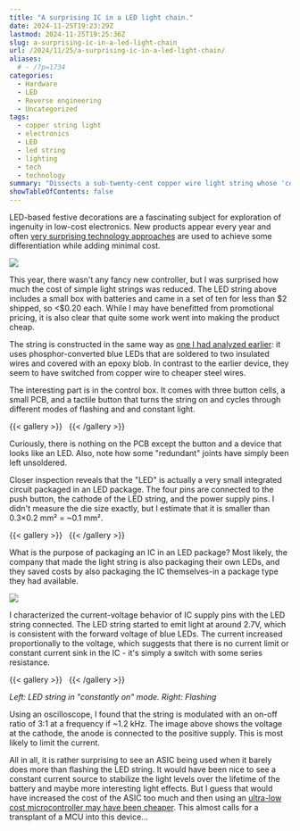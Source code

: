 ```yaml
---
title: "A surprising IC in a LED light chain."
date: 2024-11-25T19:23:29Z
lastmod: 2024-11-25T19:25:36Z
slug: a-surprising-ic-in-a-led-light-chain
url: /2024/11/25/a-surprising-ic-in-a-led-light-chain/
aliases:
  # - /?p=1734
categories:
  - Hardware
  - LED
  - Reverse engineering
  - Uncategorized
tags:
  - copper string light
  - electronics
  - LED
  - led string
  - lighting
  - tech
  - technology
summary: "Dissects a sub-twenty-cent copper wire light string whose 'controller' is a die molded into an LED can, documenting the minimalist PCB, the 1.2 kHz duty-cycle modulation, and the penny-pinching tradeoffs."
showTableOfContents: false
---
```

LED-based festive decorations are a fascinating subject for exploration of ingenuity in low-cost electronics. New products appear every year and often [very surprising technology approaches](/2022/01/23/controlling-rgb-leds-with-only-the-powerlines-anatomy-of-a-christmas-light-string/) are used to achieve some differentiation while adding minimal cost.

![](chain_v3.jpg)

This year, there wasn't any fancy new controller, but I was surprised how much the cost of simple light strings was reduced. The LED string above includes a small box with batteries and came in a set of ten for less than \$2 shipped, so \<\$0.20 each. While I may have benefitted from promotional pricing, it is also clear that quite some work went into making the product cheap.

The string is constructed in the same way as [one I had analyzed earlier](/2022/01/29/analyzing-another-multicolor-string-light-with-unusual-leds/): it uses phosphor-converted blue LEDs that are soldered to two insulated wires and covered with an epoxy blob. In contrast to the earlier device, they seem to have switched from copper wire to cheaper steel wires.

The interesting part is in the control box. It comes with three button cells, a small PCB, and a tactile button that turns the string on and cycles through different modes of flashing and and constant light.

{{< gallery >}}
  <img src="chain_controller.jpg" alt="" />
  <img src="grafik-6.png" alt="" />
{{< /gallery >}}


Curiously, there is nothing on the PCB except the button and a device that looks like an LED. Also, note how some "redundant" joints have simply been left unsoldered.

Closer inspection reveals that the "LED" is actually a very small integrated circuit packaged in an LED package. The four pins are connected to the push button, the cathode of the LED string, and the power supply pins. I didn't measure the die size exactly, but I estimate that it is smaller than 0.3×0.2 mm² = ~0.1 mm².

{{< gallery >}}
  <img src="grafik-7.png" alt="" />
  <img src="grafik-5.png" alt="" />
{{< /gallery >}}


What is the purpose of packaging an IC in an LED package? Most likely, the company that made the light string is also packaging their own LEDs, and they saved costs by also packaging the IC themselves-in a package type they had available.

![](grafik-8.png)

I characterized the current-voltage behavior of IC supply pins with the LED string connected. The LED string started to emit light at around 2.7V, which is consistent with the forward voltage of blue LEDs. The current increased proportionally to the voltage, which suggests that there is no current limit or constant current sink in the IC - it's simply a switch with some series resistance.

{{< gallery >}}
  <img src="grafik-1.png" alt="" />
  <img src="grafik-2.png" alt="" />
{{< /gallery >}}

*Left: LED string in "constantly on" mode. Right: Flashing*

Using an oscilloscope, I found that the string is modulated with an on-off ratio of 3:1 at a frequency if ~1.2 kHz. The image above shows the voltage at the cathode, the anode is connected to the positive supply. This is most likely to limit the current.

All in all, it is rather surprising to see an ASIC being used when it barely does more than flashing the LED string. It would have been nice to see a constant current source to stabilize the light levels over the lifetime of the battery and maybe more interesting light effects. But I guess that would have increased the cost of the ASIC too much and then using an [ultra-low cost microcontroller may have been cheaper](/2024/01/14/revisiting-candle-flicker-leds-now-with-integrated-timer/). This almost calls for a transplant of a MCU into this device...
